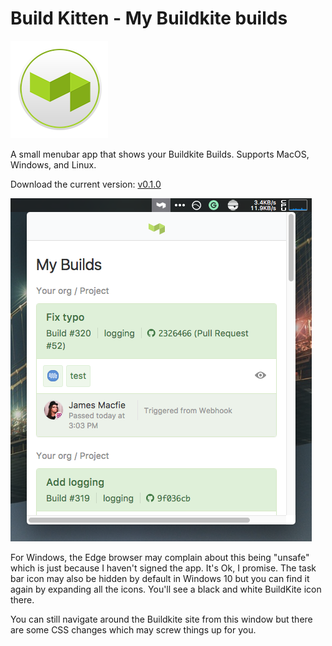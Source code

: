 # Build Kitten - My Buildkite builds

![](logo.png)

A small menubar app that shows your Buildkite Builds. Supports MacOS, Windows, and Linux.

Download the current version: [v0.1.0](https://github.com/jamesmacfie/buildkitten/releases/tag/v0.1.0)

![](demo.png)

For Windows, the Edge browser may complain about this being "unsafe" which is just because I haven't signed the app. It's Ok, I promise. The task bar icon may also be hidden by default in Windows 10 but you can find it again by expanding all the icons. You'll see a black and white BuildKite icon there.

You can still navigate around the Buildkite site from this window but there are some CSS changes which may screw things up for you.
